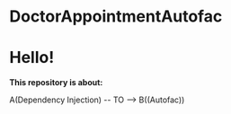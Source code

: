 # DoctorAppointmentAutofac
# Hello!

**This repository is about:**

A(Dependency Injection) -- TO --> B((Autofac))